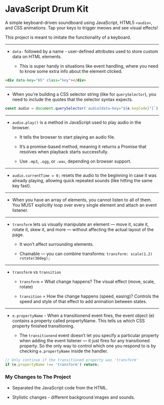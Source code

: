 # JavaScript Drum Kit

A simple keyboard-driven soundboard using JavaScript, HTML5 `<audio>`, and CSS animations. Tap your keys to trigger meows and see visual effects!

This project is meant to imitate the functionality of a keyboard.

---

-   `data-` followed by a name - user-defined attributes used to store custom data on HTML elements.

    -   This is super handy in situations like event handling, where you need to know some extra info about the element clicked.

```html
<div data-key="65" class="key"></div>
```

---

-   When you're building a CSS selector string (like for `querySelector`), you need to include the quotes that the selector syntax expects.

```js
const audio = document.querySelector(`audio[data-key="${e.keyCode}"]`);
```

---

-   `audio.play()` is a method in JavaScript used to play audio in the browser.

    -   It tells the browser to start playing an audio file.

    -   It’s a promise-based method, meaning it returns a Promise that resolves when playback starts successfully.

    -   Use `.mp3`, `.ogg`, or `.wav`, depending on browser support.

---

-   `audio.currentTime = 0;` resets the audio to the beginning in case it was already playing, allowing quick repeated sounds (like hitting the same key fast).

---

-   When you have an array of elements, you cannot listen to all of them. You MUST explicitly loop over every single element and attach an event listener.

---

-   `transform` lets us visually manipulate an element — move it, scale it, rotate it, skew it, and more — without affecting the actual layout of the page.

    -   It won’t affect surrounding elements.

    -   Chainable — you can combine transforms: `transform: scale(1.2) rotate(30deg);`

---

-   `transform` vs `transition`

    -   `transform` = What change happens? The visual effect (move, scale, rotate)

    -   `transition` = How the change happens (speed, easing)? Controls the speed and style of that effect to add animation between states.

---

-   `e.propertyName` - When a transitionend event fires, the event object (e) contains a property called propertyName. This tells us which CSS property finished transitioning.

    -   The `transitionend` event doesn’t let you specify a particular property when adding the event listener — it just fires for any transitioned property. So the only way to control which one you respond to is by checking `e.propertyName` inside the handler.

```js
// Only continue if the transitioned property was 'transform'
if (e.propertyName !== 'transform') return;
```

### My Changes to The Project

-   Separated the JavaScript code from the HTML.

-   Stylistic changes - different background images and sounds.
